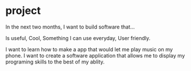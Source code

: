 # project

In the next two months, I want to build software that...

Is useful,
Cool,
Something I can use everyday,
User friendly.

I want to learn how to make a app that would let me play music on my phone.
I want to create a software application that allows me to display my programing skills to the best of my ablity.